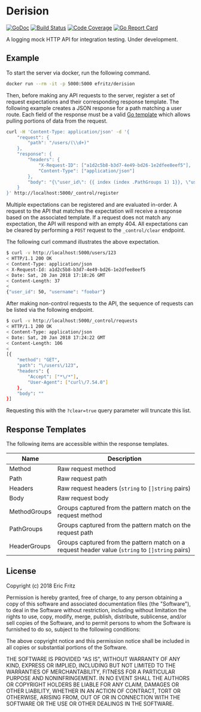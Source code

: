 # Derision

[![GoDoc](https://godoc.org/github.com/efritz/derision?status.svg)](https://godoc.org/github.com/efritz/derision)
[![Build Status](https://secure.travis-ci.org/efritz/derision.png)](http://travis-ci.org/efritz/derision)
[![Code Coverage](http://codecov.io/github/efritz/derision/coverage.svg?branch=master)](http://codecov.io/github/efritz/derision?branch=master)
[![Go Report Card](https://goreportcard.com/badge/github.com/efritz/derision)](https://goreportcard.com/report/github.com/efritz/derision)

A logging mock HTTP API for integration testing. Under development.

## Example

To start the server via docker, run the following command.

```bash
docker run --rm -it -p 5000:5000 efritz/derision
```

Then, before making any API requests to the server, register a set of request
expectations and their corresponding response template. The following example
creates a JSON response for a path matching a user route. Each field of the
response must be a valid [Go template](https://golang.org/pkg/text/template/)
which allows pulling portions of data from the request.

```bash
curl -H 'Content-Type: application/json' -d '{
    "request": {
        "path": "/users/(\\d+)"
    },
    "response": {
        "headers": {
            "X-Request-ID": ["a1d2c5b8-b3d7-4e49-bd26-1e2dfee8eef5"],
            "Content-Type": ["application/json"]
        },
        "body": "{\"user_id\": {{ index (index .PathGroups 1) 1}}, \"username\": \"foobar\"}"
    }
}' http://localhost:5000/_control/register
```

Multiple expectations can be registered and are evaluated in-order. A request
to the API that matches the expectation will receive a response based on the
associated template. If a request does not match any expectation, the API will
respond with an empty 404. All expectations can be cleared by performing a `POST`
request to the `_control/clear` endpoint.

The following curl command illustrates the above expectation.

```bash
$ curl -v http://localhost:5000/users/123
< HTTP/1.1 200 OK
< Content-Type: application/json
< X-Request-Id: a1d2c5b8-b3d7-4e49-bd26-1e2dfee8eef5
< Date: Sat, 20 Jan 2018 17:18:26 GMT
< Content-Length: 37
<
{"user_id": 50, "username": "foobar"}
```

After making non-control requests to the API, the sequence of requests can be
listed via the following endpoint.

```bash
$ curl -v http://localhost:5000/_control/requests
< HTTP/1.1 200 OK
< Content-Type: application/json
< Date: Sat, 20 Jan 2018 17:24:22 GMT
< Content-Length: 106
<
[{
    "method": "GET",
    "path": "\/users\/123",
    "headers": {
        "Accept": ["*\/*"],
        "User-Agent": ["curl\/7.54.0"]
    },
    "body": ""
}]
```

Requesting this with the `?clear=true` query parameter will truncate this list.

## Response Templates

The following items are accessible within the response templates.

| Name         | Description |
| ------------ | ----------- |
| Method       | Raw request method |
| Path         | Raw request path |
| Headers      | Raw request headers (`string` to `[]string` pairs) |
| Body         | Raw request body |
| MethodGroups | Groups captured from the pattern match on the request method |
| PathGroups   | Groups captured from the pattern match on the request path |
| HeaderGroups | Groups captured from the pattern match on a request header value (`string` to `[]string` pairs) |

## License

Copyright (c) 2018 Eric Fritz

Permission is hereby granted, free of charge, to any person obtaining a copy
of this software and associated documentation files (the "Software"), to deal
in the Software without restriction, including without limitation the rights
to use, copy, modify, merge, publish, distribute, sublicense, and/or sell
copies of the Software, and to permit persons to whom the Software is
furnished to do so, subject to the following conditions:

The above copyright notice and this permission notice shall be included in
all copies or substantial portions of the Software.

THE SOFTWARE IS PROVIDED "AS IS", WITHOUT WARRANTY OF ANY KIND, EXPRESS OR
IMPLIED, INCLUDING BUT NOT LIMITED TO THE WARRANTIES OF MERCHANTABILITY,
FITNESS FOR A PARTICULAR PURPOSE AND NONINFRINGEMENT. IN NO EVENT SHALL THE
AUTHORS OR COPYRIGHT HOLDERS BE LIABLE FOR ANY CLAIM, DAMAGES OR OTHER
LIABILITY, WHETHER IN AN ACTION OF CONTRACT, TORT OR OTHERWISE, ARISING FROM,
OUT OF OR IN CONNECTION WITH THE SOFTWARE OR THE USE OR OTHER DEALINGS IN
THE SOFTWARE.
